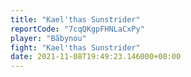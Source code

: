 ```yaml
---
title: "Kael'thas Sunstrider"
reportCode: "7cqQKgpFHNLaCxPy"
player: "Bãbynou"
fight: "Kael'thas Sunstrider"
date: 2021-11-08T19:49:23.146000+00:00
---
```

